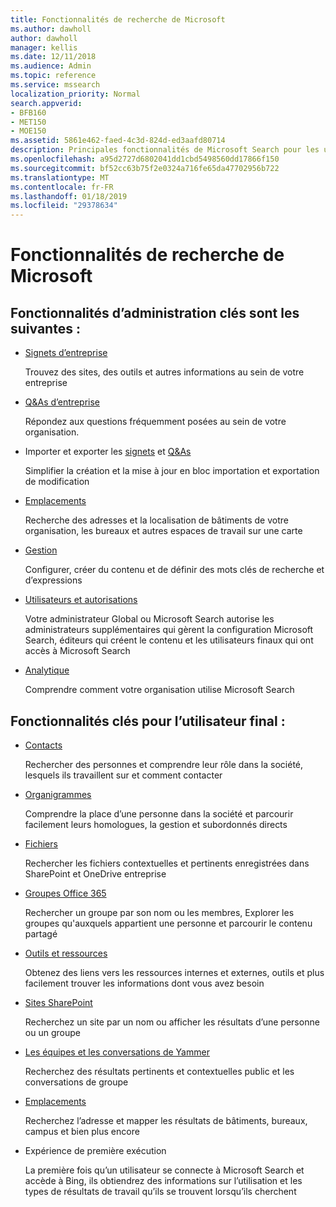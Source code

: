 ```yaml
---
title: Fonctionnalités de recherche de Microsoft
ms.author: dawholl
author: dawholl
manager: kellis
ms.date: 12/11/2018
ms.audience: Admin
ms.topic: reference
ms.service: mssearch
localization_priority: Normal
search.appverid:
- BFB160
- MET150
- MOE150
ms.assetid: 5861e462-faed-4c3d-824d-ed3aafd80714
description: Principales fonctionnalités de Microsoft Search pour les utilisateurs finaux et les administrateurs sont des signets, Q&As et la gestion et les détails de données
ms.openlocfilehash: a95d2727d6802041dd1cbd5498560dd17866f150
ms.sourcegitcommit: bf52cc63b75f2e0324a716fe65da47702956b722
ms.translationtype: MT
ms.contentlocale: fr-FR
ms.lasthandoff: 01/18/2019
ms.locfileid: "29378634"
---
```

# <a name="features-of-microsoft-search"></a>Fonctionnalités de recherche de Microsoft

## <a name="key-admin-features-include"></a>Fonctionnalités d’administration clés sont les suivantes :

- [Signets d’entreprise](create-and-manage-bookmarks.md)
    
    Trouvez des sites, des outils et autres informations au sein de votre entreprise
    
- [Q&As d’entreprise](create-and-manage-qas.md)
    
    Répondez aux questions fréquemment posées au sein de votre organisation.
    
- Importer et exporter les [signets](bulk-create-bookmarks.md) et [Q&As](bulk-create-qas.md)
    
    Simplifier la création et la mise à jour en bloc importation et exportation de modification

- [Emplacements](locations.md)
    
    Recherche des adresses et la localisation de bâtiments de votre organisation, les bureaux et autres espaces de travail sur une carte
    
- [Gestion](set-up-microsoft-search.md)
    
    Configurer, créer du contenu et de définir des mots clés de recherche et d’expressions
    
- [Utilisateurs et autorisations](add-users.md)
    
    Votre administrateur Global ou Microsoft Search autorise les administrateurs supplémentaires qui gèrent la configuration Microsoft Search, éditeurs qui créent le contenu et les utilisateurs finaux qui ont accès à Microsoft Search
    
- [Analytique](get-insights.md) 
    
    Comprendre comment votre organisation utilise Microsoft Search 
    
## <a name="key-end-user-features-include"></a>Fonctionnalités clés pour l’utilisateur final :

- [Contacts](use/find-people-and-groups.md)
    
    Rechercher des personnes et comprendre leur rôle dans la société, lesquels ils travaillent sur et comment contacter
    
- [Organigrammes](use/find-people-and-groups.md)
    
    Comprendre la place d’une personne dans la société et parcourir facilement leurs homologues, la gestion et subordonnés directs
    
- [Fichiers](use/find-files.md)
    
    Rechercher les fichiers contextuelles et pertinents enregistrées dans SharePoint et OneDrive entreprise
    
- [Groupes Office 365](use/find-people-and-groups.md)
    
    Rechercher un groupe par son nom ou les membres, Explorer les groupes qu'auxquels appartient une personne et parcourir le contenu partagé
    
- [Outils et ressources](use/find-resources-tools-and-more.md)
    
    Obtenez des liens vers les ressources internes et externes, outils et plus facilement trouver les informations dont vous avez besoin
    
- [Sites SharePoint](use/find-sharepoint-sites.md)
    
    Recherchez un site par un nom ou afficher les résultats d’une personne ou un groupe
    
- [Les équipes et les conversations de Yammer](use/find-conversations.md)
    
    Recherchez des résultats pertinents et contextuelles public et les conversations de groupe

- [Emplacements](use/find-locations.md)
    
    Recherchez l’adresse et mapper les résultats de bâtiments, bureaux, campus et bien plus encore
    
- Expérience de première exécution
    
    La première fois qu’un utilisateur se connecte à Microsoft Search et accède à Bing, ils obtiendrez des informations sur l’utilisation et les types de résultats de travail qu’ils se trouvent lorsqu’ils cherchent